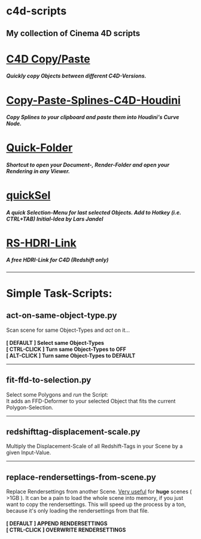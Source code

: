 # c4d-scripts
## My collection of Cinema 4D scripts

# [C4D Copy/Paste](https://github.com/lasselauch/c4d-scripts/tree/master/c4d-copy-paste)
##### Quickly copy Objects between different C4D-Versions.

# [Copy-Paste-Splines-C4D-Houdini](https://github.com/lasselauch/c4d-scripts/tree/master/copy-paste-splines-c4d-houdini)
##### Copy Splines to your clipboard and paste them into Houdini's Curve Node.

# [Quick-Folder](https://github.com/lasselauch/c4d-scripts/tree/master/quick-folder)
##### Shortcut to open your Document-, Render-Folder and open your Rendering in any Viewer.

# [quickSel](https://github.com/lasselauch/c4d-scripts/tree/master/quickSel)
##### A quick Selection-Menu for last selected Objects. Add to Hotkey (i.e. CTRL+TAB) Initial-Idea by Lars Jandel

# [RS-HDRI-Link](https://github.com/lasselauch/c4d-scripts/tree/master/rs_hdrlink/)
##### A free HDRI-Link for C4D (Redshift only)
---
# Simple Task-Scripts:
## act-on-same-object-type.py
Scan scene for same Object-Types and _act_ on it...</br></br>
<b>[ DEFAULT ] Select same Object-Types</b></br>
<b>[ CTRL-CLICK ] Turn same Object-Types to OFF</b></br>
<b>[ ALT-CLICK ] Turn same Object-Types to DEFAULT</b></br>

---

## fit-ffd-to-selection.py
Select some Polygons and _run_ the Script:</br>
It adds an FFD-Deformer to your selected Object that fits the current Polygon-Selection.

---

## redshifttag-displacement-scale.py
Multiply the Displacement-Scale of all Redshift-Tags in your Scene by a given Input-Value.

---

## replace-rendersettings-from-scene.py
Replace Rendersettings from another Scene. <u>Very useful</u> for <b>huge</b> scenes ( >1GB ). It can be a pain to load the whole scene into memory, if you just want to copy the rendersettings. This will speed up the process by a ton, because it's only loading the rendersettings from that file.</br></br>
<b>[ DEFAULT ] APPEND RENDERSETTINGS</b></br>
<b>[ CTRL-CLICK ] OVERWRITE RENDERSETTINGS</b></br>
